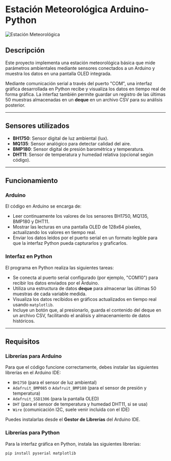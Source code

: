 # Estación Meteorológica Arduino-Python

![Estación Meteorológica](https://raw.githubusercontent.com/golfish17/golfish17-Estacion-Meteorologica-Arduino-Python-UTT/main/tu-imagen.jpg)

## Descripción

Este proyecto implementa una estación meteorológica básica que mide parámetros ambientales mediante sensores conectados a un Arduino y muestra los datos en una pantalla OLED integrada.

Mediante comunicación serial a través del puerto "COM", una interfaz gráfica desarrollada en Python recibe y visualiza los datos en tiempo real de forma gráfica. La interfaz también permite guardar un registro de las últimas 50 muestras almacenadas en un **deque** en un archivo CSV para su análisis posterior.

---

## Sensores utilizados

- **BH1750**: Sensor digital de luz ambiental (lux).
- **MQ135**: Sensor analógico para detectar calidad del aire.
- **BMP180**: Sensor digital de presión barométrica y temperatura.
- **DHT11**: Sensor de temperatura y humedad relativa (opcional según código).

---

## Funcionamiento

### Arduino

El código en Arduino se encarga de:

- Leer continuamente los valores de los sensores BH1750, MQ135, BMP180 y DHT11.
- Mostrar las lecturas en una pantalla OLED de 128x64 píxeles, actualizando los valores en tiempo real.
- Enviar los datos leídos por el puerto serial en un formato legible para que la interfaz Python pueda capturarlos y graficarlos.

### Interfaz en Python

El programa en Python realiza las siguientes tareas:

- Se conecta al puerto serial configurado (por ejemplo, "COM10") para recibir los datos enviados por el Arduino.
- Utiliza una estructura de datos **deque** para almacenar las últimas 50 muestras de cada variable medida.
- Visualiza los datos recibidos en gráficos actualizados en tiempo real usando `matplotlib`.
- Incluye un botón que, al presionarlo, guarda el contenido del deque en un archivo CSV, facilitando el análisis y almacenamiento de datos históricos.

---

## Requisitos

### Librerías para Arduino

Para que el código funcione correctamente, debes instalar las siguientes librerías en el Arduino IDE:

- `BH1750` (para el sensor de luz ambiental)
- `Adafruit_BMP085` o `Adafruit_BMP180` (para el sensor de presión y temperatura)
- `Adafruit_SSD1306` (para la pantalla OLED)
- `DHT` (para el sensor de temperatura y humedad DHT11, si se usa)
- `Wire` (comunicación I2C, suele venir incluida con el IDE)

Puedes instalarlas desde el **Gestor de Librerías** del Arduino IDE.

### Librerías para Python

Para la interfaz gráfica en Python, instala las siguientes librerías:

```bash
pip install pyserial matplotlib
